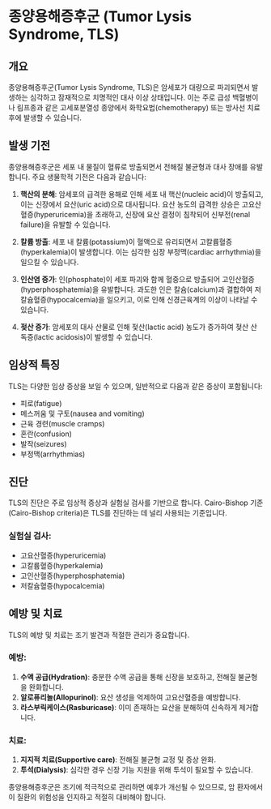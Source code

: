 

# 종양용해증후군 (Tumor Lysis Syndrome, TLS)

## 개요
종양용해증후군(Tumor Lysis Syndrome, TLS)은 암세포가 대량으로 파괴되면서 발생하는 심각하고 잠재적으로 치명적인 대사 이상 상태입니다. 이는 주로 급성 백혈병이나 림프종과 같은 고세포분열성 종양에서 화학요법(chemotherapy) 또는 방사선 치료 후에 발생할 수 있습니다. 

## 발생 기전
종양용해증후군은 세포 내 물질이 혈류로 방출되면서 전해질 불균형과 대사 장애를 유발합니다. 주요 생물학적 기전은 다음과 같습니다:

1. **핵산의 분해**: 암세포의 급격한 용해로 인해 세포 내 핵산(nucleic acid)이 방출되고, 이는 신장에서 요산(uric acid)으로 대사됩니다. 요산 농도의 급격한 상승은 고요산혈증(hyperuricemia)을 초래하고, 신장에 요산 결정이 침착되어 신부전(renal failure)을 유발할 수 있습니다.

2. **칼륨 방출**: 세포 내 칼륨(potassium)이 혈액으로 유리되면서 고칼륨혈증(hyperkalemia)이 발생합니다. 이는 심각한 심장 부정맥(cardiac arrhythmia)을 일으킬 수 있습니다.

3. **인산염 증가**: 인(phosphate)이 세포 파괴와 함께 혈중으로 방출되어 고인산혈증(hyperphosphatemia)을 유발합니다. 과도한 인은 칼슘(calcium)과 결합하여 저칼슘혈증(hypocalcemia)을 일으키고, 이로 인해 신경근육계의 이상이 나타날 수 있습니다.

4. **젖산 증가**: 암세포의 대사 산물로 인해 젖산(lactic acid) 농도가 증가하여 젖산 산독증(lactic acidosis)이 발생할 수 있습니다.

## 임상적 특징
TLS는 다양한 임상 증상을 보일 수 있으며, 일반적으로 다음과 같은 증상이 포함됩니다:

- 피로(fatigue)
- 메스꺼움 및 구토(nausea and vomiting)
- 근육 경련(muscle cramps)
- 혼란(confusion)
- 발작(seizures)
- 부정맥(arrhythmias)

## 진단
TLS의 진단은 주로 임상적 증상과 실험실 검사를 기반으로 합니다. Cairo-Bishop 기준(Cairo-Bishop criteria)은 TLS를 진단하는 데 널리 사용되는 기준입니다.

### 실험실 검사:
- 고요산혈증(hyperuricemia)
- 고칼륨혈증(hyperkalemia)
- 고인산혈증(hyperphosphatemia)
- 저칼슘혈증(hypocalcemia)

## 예방 및 치료
TLS의 예방 및 치료는 조기 발견과 적절한 관리가 중요합니다.

### 예방:
1. **수액 공급(Hydration)**: 충분한 수액 공급을 통해 신장을 보호하고, 전해질 불균형을 완화합니다.
2. **알로퓨리놀(Allopurinol)**: 요산 생성을 억제하여 고요산혈증을 예방합니다.
3. **라스부릭케이스(Rasburicase)**: 이미 존재하는 요산을 분해하여 신속하게 제거합니다.

### 치료:
1. **지지적 치료(Supportive care)**: 전해질 불균형 교정 및 증상 완화.
2. **투석(Dialysis)**: 심각한 경우 신장 기능 지원을 위해 투석이 필요할 수 있습니다.

종양용해증후군은 조기에 적극적으로 관리하면 예후가 개선될 수 있으므로, 암 환자에서 이 질환의 위험성을 인지하고 적절히 대비해야 합니다.
